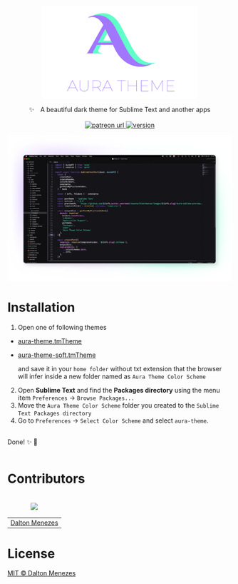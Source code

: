 <p align="center">
  <img src="https://github.com/daltonmenezes/assets/blob/master/images/aura-theme/new-heading.png?raw=true" alt="Aura Theme" width="70%" />
</p>

<p align="center">
✨ A beautiful dark theme for Sublime Text and another apps
  <br><br>

  <!-- Patreon -->
  <a href="https://www.patreon.com/daltonmenezes">
    <img alt="patreon url" src="https://img.shields.io/badge/support%20on-patreon-1C1E26?style=for-the-badge&labelColor=1C1E26&color=61ffca">
  </a>

  <!-- version -->
  <a href="#">
    <img alt="version" src="https://img.shields.io/badge/version%20-v1.0.0-1C1E26?style=for-the-badge&labelColor=1C1E26&color=61ffca">
  </a>
</p>

<p align="center">
  <img alt="preview" src="https://github.com/daltonmenezes/assets/blob/master/images/aura-theme/aura-sublime-preview.png?raw=true" />
</p>


# Installation
1. Open one of following themes
- [aura-theme.tmTheme](https://github.com/daltonmenezes/aura-theme/blob/main/packages/sublime-text/aura-theme.tmTheme)
- [aura-theme-soft.tmTheme](https://github.com/daltonmenezes/aura-theme/blob/main/packages/sublime-text/aura-theme-soft.tmTheme)

    and save it in your `home folder` without txt extension that the browser will infer inside a new folder named as `Aura Theme Color Scheme`

2. Open **Sublime Text** and find the **Packages directory** using the menu item `Preferences` -> `Browse Packages...`
3. Move the `Aura Theme Color Scheme` folder you created to the `Sublime Text Packages directory`
4. Go to `Preferences` -> `Select Color Scheme` and select `aura-theme`.

<br/>
Done! ✨ 🎉
<br/>
<br/>

# Contributors
<table>
  <thead>
    <tr>
      <td valign="bottom"><p align="center">
  <a href="https://github.com/daltonmenezes">
    <img src="https://github.com/daltonmenezes.png?size=100" align="center" />
  </a>
</p></td>
    </tr>
  </thead>

  <tbody>
    <tr>
      <td><a href="https://github.com/daltonmenezes">Dalton Menezes</a></td>
    </tr>
  </tbody>
</table>

# License
[MIT © Dalton Menezes](https://github.com/daltonmenezes/aura-theme/blob/main/LICENSE)